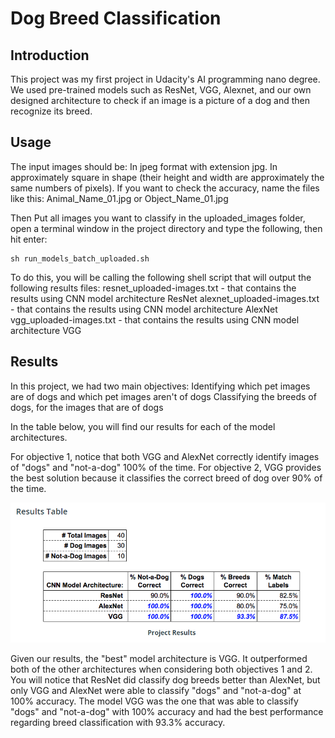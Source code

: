 # Dog Breed Classification

## Introduction
This project was my first project in Udacity's AI programming nano degree. We used pre-trained models such as ResNet, VGG, Alexnet, and our own designed architecture to check if an image is a picture of a dog and then recognize its breed.

## Usage
The input images should be:
In jpeg format with extension jpg.
In approximately square in shape (their height and width are approximately the same numbers of pixels).
If you want to check the accuracy, name the files like this: Animal_Name_01.jpg or Object_Name_01.jpg

Then Put all images you want to classify in the uploaded_images folder, open a terminal window in the project directory and type the following, then hit enter:
```
sh run_models_batch_uploaded.sh
```

To do this, you will be calling the following shell script that will output the following results files:
resnet_uploaded-images.txt - that contains the results using CNN model architecture ResNet
alexnet_uploaded-images.txt - that contains the results using CNN model architecture AlexNet
vgg_uploaded-images.txt - that contains the results using CNN model architecture VGG

## Results
In this project, we had two main objectives:
Identifying which pet images are of dogs and which pet images aren't of dogs
Classifying the breeds of dogs, for the images that are of dogs

In the table below, you will find our results for each of the model architectures.

For objective 1, notice that both VGG and AlexNet correctly identify images of "dogs" and "not-a-dog" 100% of the time.
For objective 2, VGG provides the best solution because it classifies the correct breed of dog over 90% of the time.

![Results Table](https://github.com/arabporr/Dog_Breed_Classification/blob/f7e9e0a5d32215eadf1c570afc822f2dc31e13ae/Results_Table.PNG)

Given our results, the "best" model architecture is VGG. It outperformed both of the other architectures when considering both objectives 1 and 2. You will notice that ResNet did classify dog breeds better than AlexNet, but only VGG and AlexNet were able to classify "dogs" and "not-a-dog" at 100% accuracy. The model VGG was the one that was able to classify "dogs" and "not-a-dog" with 100% accuracy and had the best performance regarding breed classification with 93.3% accuracy.
